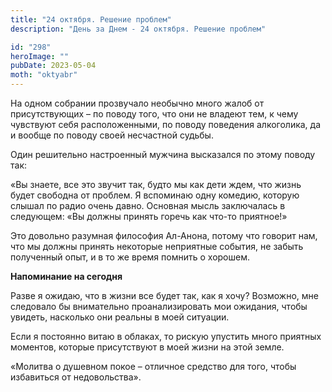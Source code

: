 ```yaml
---
title: "24 октября. Решение проблем"
description: "День за Днем - 24 октября. Решение проблем"

id: "298"
heroImage: ""
pubDate: 2023-05-04
moth: "oktyabr"
---
```


На одном собрании прозвучало необычно много жалоб от присутствующих – по
поводу того, что они не владеют тем, к чему чувствуют себя расположенными, по
поводу поведения алкоголика, да и вообще по поводу своей несчастной судьбы.

Один решительно настроенный мужчина высказался по этому поводу так:

«Вы знаете, все это звучит так, будто мы как дети ждем, что жизнь будет
свободна от проблем. Я вспоминаю одну комедию, которую слышал по радио очень
давно. Основная мысль заключалась в следующем: «Вы должны принять горечь как
что-то приятное!»

Это довольно разумная философия Ал-Анона, потому что говорит нам, что мы
должны принять некоторые неприятные события, не забыть полученный опыт, и в то
же время помнить о хорошем.

**Напоминание на сегодня**

Разве я ожидаю, что в жизни все будет так, как я хочу? Возможно, мне следовало
бы внимательно проанализировать мои ожидания, чтобы увидеть, насколько они
реальны в моей ситуации.

Если я постоянно витаю в облаках, то рискую упустить много приятных моментов,
которые присутствуют в моей жизни на этой земле.

«Молитва о душевном покое – отличное средство для того, чтобы избавиться от
недовольства».
